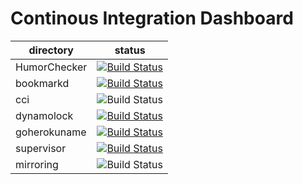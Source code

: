 Continous Integration Dashboard
===============================

|directory   | status |
|------------|--------|
|HumorChecker|[![Build Status](https://travis-ci.org/ucirello/HumorChecker.svg?branch=master)](https://travis-ci.org/ucirello/HumorChecker)
|bookmarkd   |[![Build Status](https://travis-ci.org/ucirello/bookmarkd.svg?branch=master)](https://travis-ci.org/ucirello/bookmarkd)|
|cci         |![Build Status](https://badge.cirello.io/badge/ucirello/cci)|
|dynamolock  |[![Build Status](https://travis-ci.org/ucirello/dynamolock.svg?branch=master)](https://travis-ci.org/ucirello/dynamolock)|
|goherokuname|[![Build Status](https://travis-ci.org/ucirello/goherokuname.svg?branch=master)](https://travis-ci.org/ucirello/goherokuname)
|supervisor  |[![Build Status](https://travis-ci.org/ucirello/supervisor.svg?branch=master)](https://travis-ci.org/ucirello/supervisor)|
|mirroring   |![Build Status](https://badge.cirello.io/badge/ucirello/public)|
